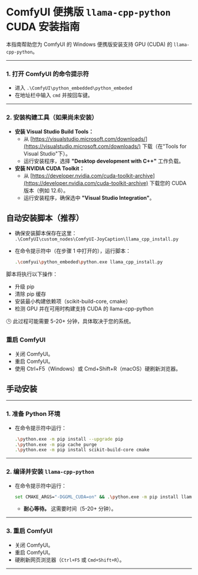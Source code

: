 # ComfyUI 便携版 `llama-cpp-python` CUDA 安装指南

本指南帮助您为 ComfyUI 的 Windows 便携版安装支持 GPU (CUDA) 的 `llama-cpp-python`。

---

### **1. 打开 ComfyUI 的命令提示符**

* 进入 `.\ComfyUI\python_embedded\python_embeded`
* 在地址栏中输入 `cmd` 并按回车键。

---

### **2. 安装构建工具（如果尚未安装）**

* **安装 Visual Studio Build Tools：**
    * 从 [https://visualstudio.microsoft.com/downloads/](https://visualstudio.microsoft.com/downloads/) 下载（在"Tools for Visual Studio"下）。
    * 运行安装程序，选择 **"Desktop development with C++"** 工作负载。
* **安装 NVIDIA CUDA Toolkit：**
    * 从 [https://developer.nvidia.com/cuda-toolkit-archive](https://developer.nvidia.com/cuda-toolkit-archive) 下载您的 CUDA 版本（例如 12.6）。
    * 运行安装程序，确保选中 **"Visual Studio Integration"**。

## **自动安装脚本（推荐）**

* 确保安装脚本保存在这里：  
  `.\ComfyUI\custom_nodes\ComfyUI-JoyCaption\llama_cpp_install.py`

* 在命令提示符中（在步骤 1 中打开的），运行脚本：

  ```bash
  .\comfyui\python_embeded\python.exe llama_cpp_install.py
  ```

脚本将执行以下操作：

* 升级 pip
* 清除 pip 缓存
* 安装最小构建依赖项（scikit-build-core, cmake）
* 检测 GPU 并在可用时构建支持 CUDA 的 llama-cpp-python

🕒 此过程可能需要 5-20+ 分钟，具体取决于您的系统。

### **重启 ComfyUI**

* 关闭 ComfyUI。
* 重启 ComfyUI。
* 使用 Ctrl+F5（Windows）或 Cmd+Shift+R（macOS）硬刷新浏览器。

## **手动安装**
---

### **1. 准备 Python 环境**

* 在命令提示符中运行：
    ```bash
    .\python.exe -m pip install --upgrade pip
    .\python.exe -m pip cache purge
    .\python.exe -m pip install scikit-build-core cmake
    ```

---

### **2. 编译并安装 `llama-cpp-python`**

* 在命令提示符中运行：
    ```bash
    set CMAKE_ARGS="-DGGML_CUDA=on" && .\python.exe -m pip install llama-cpp-python --no-cache-dir && set CMAKE_ARGS=
    ```
    * **耐心等待。** 这需要时间（5-20+ 分钟）。

---

### **3. 重启 ComfyUI**

* 关闭 ComfyUI。
* 重启 ComfyUI。
* 硬刷新网页浏览器（`Ctrl+F5` 或 `Cmd+Shift+R`）。


--- 



